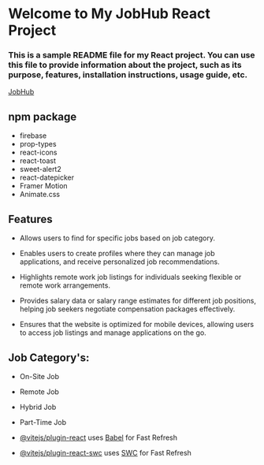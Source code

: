# Welcome to My JobHub React Project

### This is a sample README file for my React project. You can use this file to provide information about the project, such as its purpose, features, installation instructions, usage guide, etc.

[JobHub](https://job-hub-97970.web.app/)

## npm package

- firebase
- prop-types
- react-icons
- react-toast
- sweet-alert2
- react-datepicker
- Framer Motion
- Animate.css

## Features

- Allows users to find for specific jobs based on job category.

- Enables users to create profiles where they can manage job applications, and receive personalized job recommendations.

- Highlights remote work job listings for individuals seeking flexible or remote work arrangements.

- Provides salary data or salary range estimates for different job positions, helping job seekers negotiate compensation packages effectively.

- Ensures that the website is optimized for mobile devices, allowing users to access job listings and manage applications on the go.


## Job Category's:

- On-Site Job
- Remote Job
- Hybrid Job
- Part-Time Job


- [@vitejs/plugin-react](https://github.com/vitejs/vite-plugin-react/blob/main/packages/plugin-react/README.md) uses [Babel](https://babeljs.io/) for Fast Refresh
- [@vitejs/plugin-react-swc](https://github.com/vitejs/vite-plugin-react-swc) uses [SWC](https://swc.rs/) for Fast Refresh
